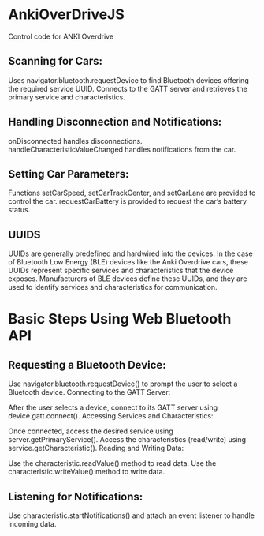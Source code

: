 # AnkiOverDriveJS
Control code for ANKI Overdrive 

## Scanning for Cars:

Uses navigator.bluetooth.requestDevice to find Bluetooth devices offering the required service UUID.
Connects to the GATT server and retrieves the primary service and characteristics.

## Handling Disconnection and Notifications:

onDisconnected handles disconnections.
handleCharacteristicValueChanged handles notifications from the car.

## Setting Car Parameters:

Functions setCarSpeed, setCarTrackCenter, and setCarLane are provided to control the car.
requestCarBattery is provided to request the car’s battery status.


## UUIDS
UUIDs are generally predefined and hardwired into the devices. In the case of Bluetooth Low Energy (BLE) devices like the Anki Overdrive cars, these UUIDs represent specific services and characteristics that the device exposes. Manufacturers of BLE devices define these UUIDs, and they are used to identify services and characteristics for communication.



# Basic Steps Using Web Bluetooth API
## Requesting a Bluetooth Device:

Use navigator.bluetooth.requestDevice() to prompt the user to select a Bluetooth device.
Connecting to the GATT Server:

After the user selects a device, connect to its GATT server using device.gatt.connect().
Accessing Services and Characteristics:

Once connected, access the desired service using server.getPrimaryService().
Access the characteristics (read/write) using service.getCharacteristic().
Reading and Writing Data:

Use the characteristic.readValue() method to read data.
Use the characteristic.writeValue() method to write data.

## Listening for Notifications:

Use characteristic.startNotifications() and attach an event listener to handle incoming data.
